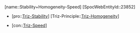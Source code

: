 ﻿---
type: TrizContradiction
aliases:
- Stability+Homogeneity-Speed
license: CC BY-SA 4.0
copyright: https://github.com/SpocWeb
IsDeleted: false
IsReadOnly: false
Confidential: public
tags: 
- Triz/Contradiction
---
[name::Stability+Homogeneity-Speed]
[SpocWebEntityId::23852]
+ [pro::[Triz-Stability](tech/Triz/Parameter/Triz-Stability.md)]
[Triz-Principle::[Triz-Homogeneity](tech/Triz/Principle/Triz-Homogeneity.md)]
- [con::[Triz-Speed](tech/Triz/Parameter/Triz-Speed.md)]

